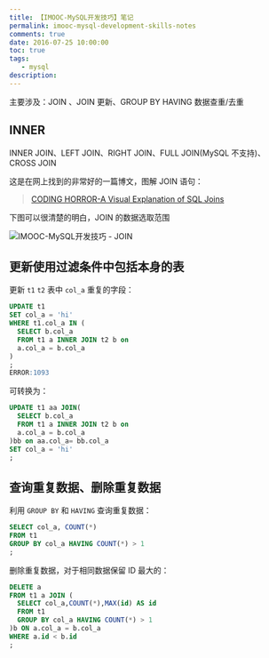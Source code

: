 ```yaml
---
title: 【IMOOC-MySQL开发技巧】笔记
permalink: imooc-mysql-development-skills-notes
comments: true
date: 2016-07-25 10:00:00
toc: true
tags:
   - mysql
description:
---
```


主要涉及：JOIN 、JOIN 更新、GROUP BY HAVING 数据查重/去重

<!-- more -->

## INNER
INNER JOIN、LEFT JOIN、RIGHT JOIN、FULL JOIN(MySQL 不支持)、CROSS JOIN

这是在网上找到的非常好的一篇博文，图解 JOIN 语句：
> [CODING HORROR-A Visual Explanation of SQL Joins](https://blog.codinghorror.com/a-visual-explanation-of-sql-joins/)

下图可以很清楚的明白，JOIN 的数据选取范围

![IMOOC-MySQL开发技巧 - JOIN](http://7xs09x.com1.z0.glb.clouddn.com/160725-imooc-mysql-development-skills-notes-001.png)

## 更新使用过滤条件中包括本身的表
更新 `t1` `t2` 表中 `col_a` 重复的字段：
``` sql
UPDATE t1
SET col_a = 'hi'
WHERE t1.col_a IN (
  SELECT b.col_a
  FROM t1 a INNER JOIN t2 b on
  a.col_a = b.col_a
)
;
ERROR:1093
```

可转换为：
``` sql
UPDATE t1 aa JOIN(
  SELECT b.col_a
  FROM t1 a INNER JOIN t2 b on
  a.col_a = b.col_a
)bb on aa.col_a= bb.col_a
SET col_a = 'hi'
;
```

## 查询重复数据、删除重复数据
利用 `GROUP BY` 和 `HAVING` 查询重复数据：
``` sql
SELECT col_a, COUNT(*)
FROM t1
GROUP BY col_a HAVING COUNT(*) > 1
;
```

删除重复数据，对于相同数据保留 ID 最大的：
``` sql
DELETE a
FROM t1 a JOIN (
  SELECT col_a,COUNT(*),MAX(id) AS id
  FROM t1
  GROUP BY col_a HAVING COUNT(*) > 1
)b ON a.col_a = b.col_a
WHERE a.id < b.id
;
```
